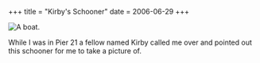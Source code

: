 +++
title = "Kirby's Schooner"
date = 2006-06-29
+++

![A boat.](/photos/KirbysSchooner.jpg)

While I was in Pier 21 a fellow named Kirby called me over and pointed out this schooner for me to take a picture of.
